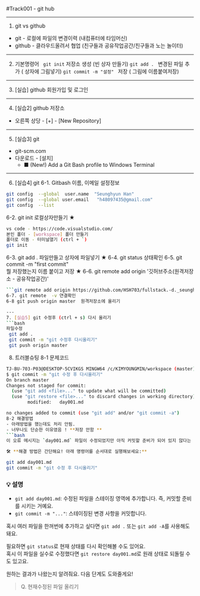 #Track001 - git hub

---
1. git vs github
- git - 로컬에 파일의 변경이력 (내컴퓨터에 타임머신) 
- github - 클라우드올려서 협업 (친구들과 공유작업공간/친구들과 노는 놀이터) 

---
2. 기본명령어
   ` git init` 저장소 생성 (빈 상자 만들기)
   `git add . ` 변경된 파일 추가 ( 상자에 그림넣기)
   `git commit -m "설정" `  저장 ( 그림에 이름붙여저장)
   
 ---
3. [실습] github 회원가입 및 로그인

---
4. [실습2] github 저장소 
- 오른쪽 상당 - [+] - [New Repository]

---
5. [실습3] git 
- git-scm.com 
- 다운로드 - [설치] 
   - ■ (New!) Add a Git Bash profile to Windows Terminal 

---
6. [실습4] git 
6-1. Gitbash   이름, 이메일 설정정보 
``` bash
git config  --global  user.name  "Seunghyun Han" 
git config  --global user.email   "h48097435@gmail.com" 
git config  --list
```
6-2. git init     로컬상자만들기 ★
``` bash
vs code - https://code.visualstudio.com/
본인 폴더 - [workspace] 폴더 만들기 
폴더로 이동 - 터미널열기 (ctrl + `)
git init 
```
6-3. git add .   파일만들고 상자에 파일넣기 ★
6-4. git status  상태확인 
6-5. git commit -m "first commit"  
      뭘 저장했는지 이름 붙이고 저장 ★
6-6. git remote add origin '깃허브주소(원격저장소 - 공유작업공간)' 
```Bash
```git remote add origin https://github.com/HSH703/fullstack.-d._seunghyun.git
6-7. git remote  -v 연결확인 
6-8 git push origin master  원격저장소에 올리기 

---
7. [실습5] git 수정후 (ctrl + s) 다시 올리기 
```bash
파일수정
 git add .
 git commit -m "git 수정후 다시올리기" 
 git push origin master
```
8. 트러블슈팅 
8-1 문제코드
```bash
TJ-BU-703-P03@DESKTOP-5CVIKGS MINGW64 /c/KIMYOUNGMIN/workspace (master)
$ git commit -m "git 수정 후 다시올리기"
On branch master
Changes not staged for commit:
  (use "git add <file>..." to update what will be committed)
  (use "git restore <file>..." to discard changes in working directory)       
        modified:   day001.md

no changes added to commit (use "git add" and/or "git commit -a")
8-2 해결방법
- 아래방법을 했는데도 처리 안됨. 
- 너무나도 단순한 이유였음 ! **저장 안함 ** 
```bash
이 오류 메시지는 `day001.md` 파일이 수정되었지만 아직 커밋할 준비가 되어 있지 않다는 뜻이에요. 즉, Git이 해당 변경 사항을 추적하고 있지 않아서 커밋할 수 없다는 거죠.

🛠️ **해결 방법은 간단해요! 아래 명령어를 순서대로 실행해보세요:**

git add day001.md
git commit -m "git 수정 후 다시올리기"
```

### 💡 설명
- `git add day001.md`: 수정된 파일을 스테이징 영역에 추가합니다. 즉, 커밋할 준비를 시키는 거예요.
- `git commit -m "..."`: 스테이징된 변경 사항을 커밋합니다.

혹시 여러 파일을 한꺼번에 추가하고 싶다면 `git add .` 또는 `git add -A`를 사용해도 돼요.

필요하면 `git status`로 현재 상태를 다시 확인해볼 수도 있어요.  
혹시 이 파일을 실수로 수정했다면 `git restore day001.md`로 원래 상태로 되돌릴 수도 있고요.

원하는 결과가 나왔는지 알려줘요. 다음 단계도 도와줄게요! 

> Q. 현재수정된 파일 올리기 